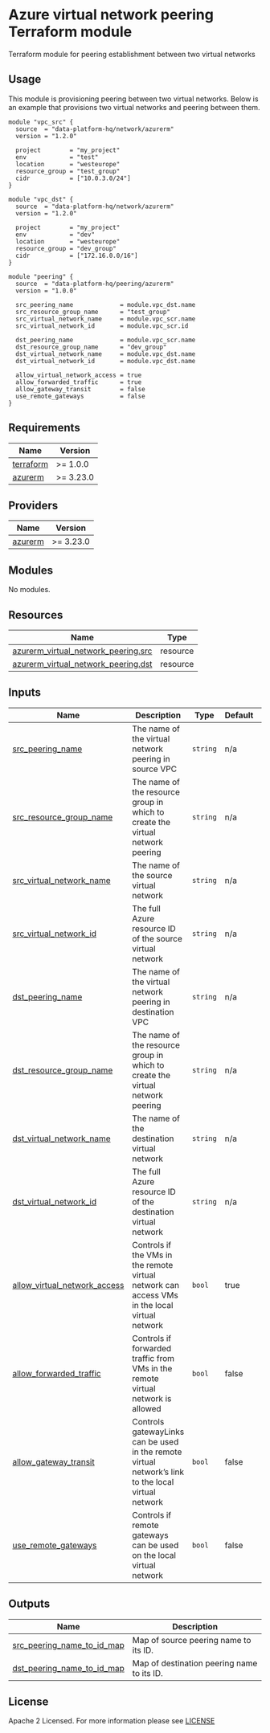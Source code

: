 # Azure virtual network peering Terraform module
Terraform module for peering establishment between two virtual networks

## Usage
This module is provisioning peering between two virtual networks. Below is an example that provisions two virtual networks and peering between them.
```
module "vpc_src" {
  source  = "data-platform-hq/network/azurerm"
  version = "1.2.0"

  project        = "my_project"
  env            = "test"
  location       = "westeurope"
  resource_group = "test_group"
  cidr           = ["10.0.3.0/24"]
}

module "vpc_dst" {
  source  = "data-platform-hq/network/azurerm"
  version = "1.2.0"

  project        = "my_project"
  env            = "dev"
  location       = "westeurope"
  resource_group = "dev_group"
  cidr           = ["172.16.0.0/16"]
}

module "peering" {
  source  = "data-platform-hq/peering/azurerm"
  version = "1.0.0"

  src_peering_name             = module.vpc_dst.name
  src_resource_group_name      = "test_group"
  src_virtual_network_name     = module.vpc_scr.name
  src_virtual_network_id       = module.vpc_scr.id

  dst_peering_name             = module.vpc_scr.name
  dst_resource_group_name      = "dev_group"
  dst_virtual_network_name     = module.vpc_dst.name
  dst_virtual_network_id       = module.vpc_dst.name

  allow_virtual_network_access = true
  allow_forwarded_traffic      = true
  allow_gateway_transit        = false
  use_remote_gateways          = false
}
```

<!-- BEGIN_TF_DOCS -->
## Requirements
| Name                                                                      | Version   |
|---------------------------------------------------------------------------|-----------|
| <a name="requirement_terraform"></a> [terraform](#requirement\_terraform) | >= 1.0.0  |
| <a name="requirement_azurerm"></a> [azurerm](#requirement\_azurerm)       | >= 3.23.0 |

## Providers

| Name                                                           | Version   |
|----------------------------------------------------------------|-----------|
| <a name="provider_azurerm"></a> [azurerm](#provider\_azurerm)  | >= 3.23.0 |

## Modules

No modules.

## Resources

| Name                                                                                                                                            | Type     |
|-------------------------------------------------------------------------------------------------------------------------------------------------|----------|
| [azurerm_virtual_network_peering.src](https://registry.terraform.io/providers/hashicorp/azurerm/latest/docs/resources/virtual_network_peering)  | resource |
| [azurerm_virtual_network_peering.dst](https://registry.terraform.io/providers/hashicorp/azurerm/latest/docs/resources/virtual_network_peering)  | resource |


## Inputs

| Name                                                                                                                         | Description                                                                                         | Type     | Default  | Required |
|------------------------------------------------------------------------------------------------------------------------------|-----------------------------------------------------------------------------------------------------|----------|----------|:--------:|
| <a name="input_src_peering_name"></a> [src\_peering\_name](#input\_src\_peering\_name)                                       | The name of the virtual network peering in source VPC                                               | `string` | n/a      |   yes    |
| <a name="input_src_resource_group_name"></a> [src\_resource\_group\_name](#input\_src\_resource\_group\_name)                | The name of the resource group in which to create the virtual network peering                       | `string` | n/a      |   yes    |
| <a name="input_src_virtual_network_name"></a> [src\_virtual\_network\_name](#input\_src\_virtual\_network\_name)             | The name of the source virtual network                                                              | `string` | n/a      |   yes    |
| <a name="input_src_virtual_network_id"></a> [src\_virtual\_network\_id](#input\_src\_virtual\_network\_id)                   | The full Azure resource ID of the source virtual network                                            | `string` | n/a      |   yes    |
| <a name="input_dst_peering_name"></a> [dst\_peering\_name](#input\_dst\_peering\_name)                                       | The name of the virtual network peering in destination VPC                                          | `string` | n/a      |   yes    |
| <a name="input_dst_resource_group_name"></a> [dst\_resource\_group\_name](#input\_dst\_resource\_group\_name)                | The name of the resource group in which to create the virtual network peering                       | `string` | n/a      |   yes    |
| <a name="input_dst_virtual_network_name"></a> [dst\_virtual\_network\_name](#input\_dst\_virtual\_network\_name)             | The name of the destination virtual network                                                         | `string` | n/a      |   yes    |
| <a name="input_dst_virtual_network_id"></a> [dst\_virtual\_network\_id](#input\_dst\_virtual\_network\_id)                   | The full Azure resource ID of the destination virtual network                                       | `string` | n/a      |   yes    |
| <a name="input_allow_virtual_network_access"></a> [allow\_virtual\_network\_access](#input\_allow\_virtual\_network\_access) | Controls if the VMs in the remote virtual network can access VMs in the local virtual network       | `bool`   | true     |    no    |
| <a name="input_allow_forwarded_traffic"></a> [allow\_forwarded\_traffic](#input\_allow\_forwarded\_traffic)                  | Controls if forwarded traffic from VMs in the remote virtual network is allowed                     | `bool`   | false    |    no    |
| <a name="input_allow_gateway_transit"></a> [allow\_gateway\_transit](#input\_allow\_gateway\_transit)                        | Controls gatewayLinks can be used in the remote virtual network’s link to the local virtual network | `bool`   | false    |    no    |
| <a name="input_use_remote_gateways"></a> [use\_remote\_gateways](#input\_use\_remote\_gateways)                              | Controls if remote gateways can be used on the local virtual network                                | `bool`   | false    |    no    |

## Outputs

| Name                                                                                                                  | Description                                |
|-----------------------------------------------------------------------------------------------------------------------|--------------------------------------------|
| <a name="src_peering_name_to_id_map"></a> [src\_peering\_name\_to\_id\_map](#output\_src\_peering\_name\_to\_id\_map) | Map of source peering name to its ID.      |
| <a name="dst_peering_name_to_id_map"></a> [dst\_peering\_name\_to\_id\_map](#output\_dst\_peering\_name\_to\_id\_map) | Map of destination peering name to its ID. |
<!-- END_TF_DOCS -->

## License

Apache 2 Licensed. For more information please see [LICENSE](https://github.com/data-platform-hq/terraform-azurerm-peering/blob/main/LICENSE)
